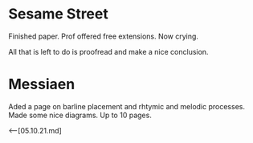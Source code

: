 # Sesame Street

Finished paper. Prof offered free extensions. Now crying. 

All that is left to do is proofread and make a nice conclusion.

# Messiaen

Aded a page on barline placement and rhtymic and melodic processes. Made some nice diagrams. Up to 10 pages.


<--[05.10.21.md]
